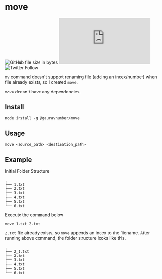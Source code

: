 # move

![GitHub file size in bytes](https://img.shields.io/github/size/gauravnumber/move.js/move)
![GitHub tag (latest SemVer)](https://img.shields.io/github/v/tag/gauravnumber/move.js)
![Twitter Follow](https://img.shields.io/twitter/follow/gauravnumber?style=social)

`mv` command doesn't support renaming file (adding an index/number) when file already exists, so I created `move`.

`move` doesn't have any dependencies.

## Install

```
node install -g @gauravnumber/move
```

## Usage

```
move <source_path> <destination_path>
```

## Example

Initial Folder Structure

```
.
├── 1.txt
├── 2.txt
├── 3.txt
├── 4.txt
├── 5.txt
└── 6.txt
```

Execute the command below

```
move 1.txt 2.txt
```

`2.txt` file already exists, so `move` appends an index to the filename. After running above command, the folder structure looks like this.

```
.
├── 2_1.txt
├── 2.txt
├── 3.txt
├── 4.txt
├── 5.txt
└── 6.txt
```
